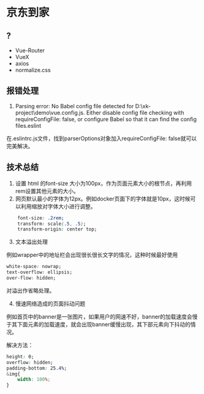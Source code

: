 # 京东到家
## ?
* Vue-Router
* VueX
* axios
* normalize.css

## 报错处理
1. Parsing error: No Babel config file detected for D:\xk-project\demo\vue.config.js. Either disable config file checking with requireConfigFile: false, or configure Babel so that it can find the config files.eslint

在.eslintrc.js文件，找到parserOptions对象加入requireConfigFile: false就可以完美解决。

## 技术总结
1. 设置 html 的font-size 大小为100px，作为页面元素大小的根节点，再利用rem设置其他元素的大小。
2. 网页默认最小的字体为12px。例如docker页面下的字体就是10px，这时候可以利用缩放对字体大小进行调整。

```css
    font-size: .2rem;
    transform: scale(.5, .5);
    transform-origin: center top;
```

3. 文本溢出处理

例如wrapper中的地址栏会出现很长很长文字的情况，这种时候最好使用
```css
white-space: nowrap;
text-overflow: ellipsis;
over-flow: hidden;
```
对溢出作省略处理。

4. 慢速网络造成的页面抖动问题

例如首页中的banner是一张图片，如果用户的网速不好，banner的加载速度会慢于其下面元素的加载速度，就会出现banner缓慢出现，其下部元素向下抖动的情况。

解决方法：
```css
height: 0;
overflow: hidden;
padding-bottom: 25.4%;
&img{
    width: 100%;
}
```
